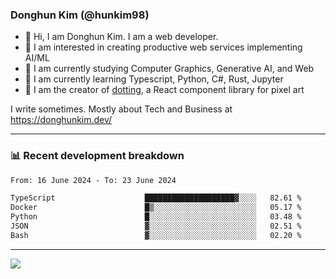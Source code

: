 ### Donghun Kim (@hunkim98)

- 👋 Hi, I am Donghun Kim. I am a web developer. 
- 🤔 I am interested in creating productive web services implementing AI/ML
- 🔭 I am currently studying Computer Graphics, Generative AI, and Web 
- 🌱 I am currently learning Typescript, Python, C#, Rust, Jupyter
- 🎨 I am the creator of [dotting](https://github.com/hunkim98/dotting), a React component library for pixel art

I write sometimes. Mostly about Tech and Business at https://donghunkim.dev/

---
### 📊 Recent development breakdown
<!--START_SECTION:waka-->

```txt
From: 16 June 2024 - To: 23 June 2024

TypeScript                    ████████████████████▓░░░░   82.61 %
Docker                        █▒░░░░░░░░░░░░░░░░░░░░░░░   05.17 %
Python                        █░░░░░░░░░░░░░░░░░░░░░░░░   03.48 %
JSON                          ▓░░░░░░░░░░░░░░░░░░░░░░░░   02.51 %
Bash                          ▓░░░░░░░░░░░░░░░░░░░░░░░░   02.20 %
```

<!--END_SECTION:waka-->
---

<!-- <div align='center'> -->
  <img align="center" src="https://github-readme-stats.vercel.app/api?username=hunkim98&theme=dark&show_icons=true"/>
<!-- </div> -->
<!--
**hunkim98/hunkim98** is a ✨ _special_ ✨ repository because its `README.md` (this file) appears on your GitHub profile.

Here are some ideas to get you started:

- 🔭 I’m currently working on ...
- 🌱 I’m currently learning ...
- 👯 I’m looking to collaborate on ...
- 🤔 I’m looking for help with ...
- 💬 Ask me about ...
- 📫 How to reach me: ...
- 😄 Pronouns: ...
- ⚡ Fun fact: ...
-->
